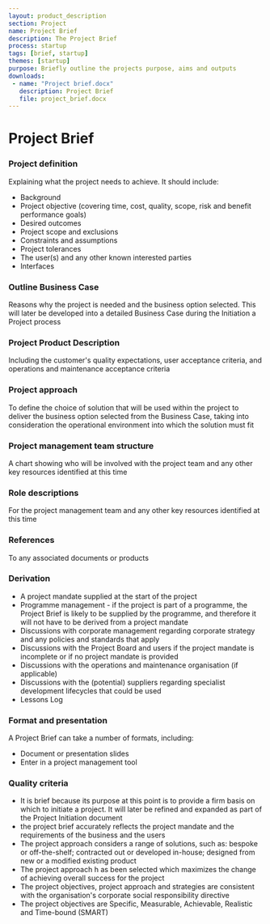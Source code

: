 ```yaml
---
layout: product_description
section: Project
name: Project Brief
description: The Project Brief
process: startup
tags: [brief, startup]
themes: [startup]
purpose: Briefly outline the projects purpose, aims and outputs
downloads:
 - name: "Project brief.docx"
   description: Project Brief
   file: project_brief.docx
---
```


# Project Brief

### Project definition
Explaining what the project needs to achieve. It should include:

- Background
- Project objective (covering time, cost, quality, scope, risk and benefit performance goals)
- Desired outcomes
- Project scope and exclusions
- Constraints and assumptions
- Project tolerances
- The user(s) and any other known interested parties
- Interfaces

### Outline Business Case
Reasons why the project is needed and the business option selected. This will later be developed into a detailed Business Case during the Initiation a Project process

### Project Product Description
Including the customer's quality expectations, user acceptance criteria, and operations and maintenance acceptance criteria

### Project approach
To define the choice of solution that will be used within the project to deliver the business option selected from the Business Case, taking into consideration the operational environment into which the solution must fit

### Project management team structure
A chart showing who will be involved with the project team and any other key resources identified at this time

### Role descriptions
For the project management team and any other key resources identified at this time

### References
To any associated documents or products

### Derivation
- A project mandate supplied at the start of the project
- Programme management - if the project is part of a programme, the Project Brief is likely to be supplied by the programme, and therefore it will not have to be derived from a project mandate
- Discussions with corporate management regarding corporate strategy and any policies and standards that apply
- Discussions with the Project Board and users if the project mandate is incomplete or if no project mandate is provided
- Discussions with the operations and maintenance organisation (if applicable)
- Discussions with the (potential) suppliers regarding specialist development lifecycles that could be used
- Lessons Log

### Format and presentation
A Project Brief can take a number of formats, including:
- Document or presentation slides
- Enter in a project management tool

### Quality criteria
- It is brief because its purpose at this point is to provide a firm basis on which to initiate a project. It will later be refined and expanded as part of the Project Initiation document
- the project brief accurately reflects the project mandate and the requirements of the business and the users
- The project approach considers a range of solutions, such as: bespoke or off-the-shelf; contracted out or developed in-house; designed from new or a modified existing product
- The project approach h as been selected which maximizes the change of achieving overall success for the project
- The project objectives, project approach and strategies are consistent with the organisation's corporate social responsibility directive
- The project objectives are Specific, Measurable, Achievable, Realistic and Time-bound (SMART)